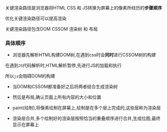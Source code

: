 关键渲染路径是浏览器将HTML CSS 和 JS转换为屏幕上的像素所经历的**步骤顺序**

优化关键渲染路径可以提高渲染

关键渲染路径包含DOM CSSOM 渲染树 和 布局

### 具体顺序

- 浏览器先解析HTML构建DOM树,在遇到css时会**同时**进行CSSOM树的构建

在遇到`JS`代码解析时,HTML解析暂停,先进行JS的加载和执行

所以`js`会阻碍DOM的构建

- 当DOM和CSSOM都准备好之后将两者结合生成渲染树

- 然后是布局,确认页面上所有内容的大小和位置

- paint(绘制),将像素绘制在屏幕上,绘制是在多个层上完成的,这些层称为渲染层

- 渲染层合并,多个绘制好的渲染层按照恰当的重叠顺序进行合并,生成位图,最终显示在屏幕上

